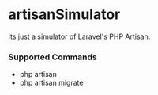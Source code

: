 # artisanSimulator
Its just a simulator of Laravel's PHP Artisan.

### Supported Commands
- php artisan
- php artisan migrate
